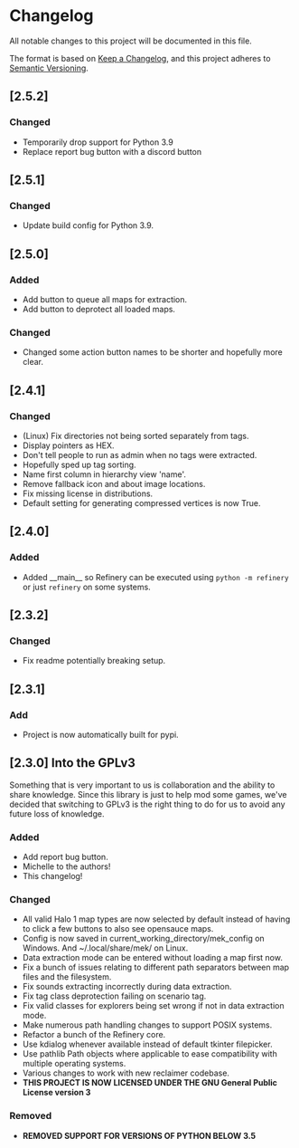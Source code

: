 # Changelog
All notable changes to this project will be documented in this file.

The format is based on [Keep a Changelog](https://keepachangelog.com/en/1.0.0/),
and this project adheres to [Semantic Versioning](https://semver.org/spec/v2.0.0.html).

## [2.5.2]
### Changed
 - Temporarily drop support for Python 3.9
 - Replace report bug button with a discord button

## [2.5.1]
### Changed
 - Update build config for Python 3.9.

## [2.5.0]
### Added
 - Add button to queue all maps for extraction.
 - Add button to deprotect all loaded maps.

### Changed
 - Changed some action button names to be shorter and hopefully more clear.

## [2.4.1]
### Changed
 - (Linux) Fix directories not being sorted separately from tags.
 - Display pointers as HEX.
 - Don't tell people to run as admin when no tags were extracted.
 - Hopefully sped up tag sorting.
 - Name first column in hierarchy view 'name'.
 - Remove fallback icon and about image locations.
 - Fix missing license in distributions.
 - Default setting for generating compressed vertices is now True.

## [2.4.0]
### Added
 - Added \_\_main\_\_ so Refinery can be executed using `python -m refinery` or just `refinery` on some systems.

## [2.3.2]
### Changed
 - Fix readme potentially breaking setup.

## [2.3.1]
### Add
 - Project is now automatically built for pypi.

## [2.3.0] Into the GPLv3
Something that is very important to us is collaboration and the ability to share knowledge. Since this library is just to help mod some games, we've decided that switching to GPLv3 is the right thing to do for us to avoid any future loss of knowledge.

### Added
 - Add report bug button.
 - Michelle to the authors!
 - This changelog!

### Changed
 - All valid Halo 1 map types are now selected by default instead of having to click a few buttons to also see opensauce maps.
 - Config is now saved in current_working_directory/mek_config on Windows. And ~/.local/share/mek/ on Linux.
 - Data extraction mode can be entered without loading a map first now.
 - Fix a bunch of issues relating to different path separators between map files and the filesystem.
 - Fix sounds extracting incorrectly during data extraction.
 - Fix tag class deprotection failing on scenario tag.
 - Fix valid classes for explorers being set wrong if not in data extraction mode.
 - Make numerous path handling changes to support POSIX systems.
 - Refactor a bunch of the Refinery core.
 - Use kdialog whenever available instead of default tkinter filepicker.
 - Use pathlib Path objects where applicable to ease compatibility with multiple operating systems.
 - Various changes to work with new reclaimer codebase.
 - **THIS PROJECT IS NOW LICENSED UNDER THE GNU General Public License version 3**

### Removed
 - **REMOVED SUPPORT FOR VERSIONS OF PYTHON BELOW 3.5**

